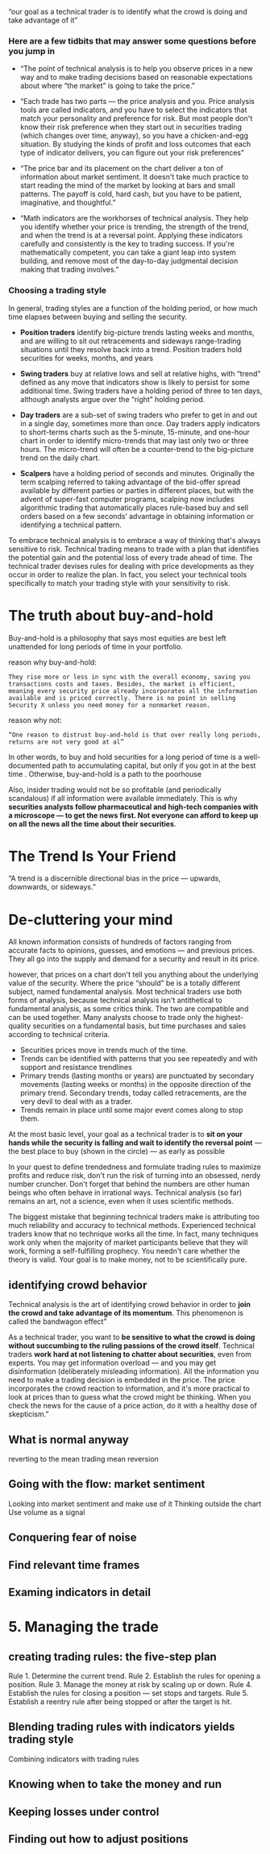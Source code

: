 “our goal as a technical trader is to identify what the crowd is doing and take advantage of it”


### Here are a few tidbits that may answer some questions before you jump in


* “The point of technical analysis is to help you observe prices in a new way and to make trading decisions based on reasonable expectations about where “the market” is going to take the price.”

* “Each trade has two parts — the price analysis and you. Price analysis tools are called indicators, and you have to select the indicators that match your personality and preference for risk. But most people don't know their risk preference when they start out in securities trading (which changes over time, anyway), so you have a chicken-and-egg situation. By studying the kinds of profit and loss outcomes that each type of indicator delivers, you can figure out your risk preferences”

* “The price bar and its placement on the chart deliver a ton of information about market sentiment. It doesn't take much practice to start reading the mind of the market by looking at bars and small patterns. The payoff is cold, hard cash, but you have to be patient, imaginative, and thoughtful.”
* “Math indicators are the workhorses of technical analysis. They help you identify whether your price is trending, the strength of the trend, and when the trend is at a reversal point. Applying these indicators carefully and consistently is the key to trading success. If you're mathematically competent, you can take a giant leap into system building, and remove most of the day-to-day judgmental decision making that trading involves.”

### Choosing a trading style
In general, trading styles are a function of the holding period, or how much time elapses between buying and selling the security.

* **Position traders** identify big-picture trends lasting weeks and months, and are willing to sit out retracements and sideways range-trading situations until they resolve back into a trend. Position traders hold securities for weeks, months, and years

* **Swing traders** buy at relative lows and sell at relative highs, with “trend” defined as any move that indicators show is likely to persist for some additional time. Swing traders have a holding period of three to ten days, although analysts argue over the “right” holding period.

* **Day traders** are a sub-set of swing traders who prefer to get in and out in a single day, sometimes more than once. Day traders apply indicators to short-terms charts such as the 5-minute, 15-minute, and one-hour chart in order to identify micro-trends that may last only two or three hours. The micro-trend will often be a counter-trend to the big-picture trend on the daily chart.

* **Scalpers** have a holding period of seconds and minutes. Originally the term scalping referred to taking advantage of the bid-offer spread available by different parties or parties in different places, but with the advent of super-fast computer programs, scalping now includes algorithmic trading that automatically places rule-based buy and sell orders based on a few seconds’ advantage in obtaining information or identifying a technical pattern.

To embrace technical analysis is to embrace a way of thinking that's always sensitive to risk. Technical trading means to trade with a plan that identifies the potential gain and the potential loss of every trade ahead of time. The technical trader devises rules for dealing with price developments as they occur in order to realize the plan. In fact, you select your technical tools specifically to match your trading style with your sensitivity to risk.


# The truth about buy-and-hold
Buy-and-hold is a philosophy that says most equities are best left unattended for long periods of time in your portfolio. 

reason why buy-and-hold:

    They rise more or less in sync with the overall economy, saving you transactions costs and taxes. Besides, the market is efficient, meaning every security price already incorporates all the information available and is priced correctly. There is no point in selling Security X unless you need money for a nonmarket reason.

reason why not:

    “One reason to distrust buy-and-hold is that over really long periods, returns are not very good at al”

In other words, to buy and hold securities for a long period of time is a well-documented path to accumulating capital, but only if you got in at the best time . Otherwise, buy-and-hold is a path to the poorhouse

Also, insider trading would not be so profitable (and periodically scandalous) if all information were available immediately. This is why **securities analysts follow pharmaceutical and high-tech companies with a microscope — to get the news first. Not everyone can afford to keep up on all the news all the time about their securities**.

# The Trend Is Your Friend

“A trend is a discernible directional bias in the price — upwards, downwards, or sideways.”

# De-cluttering your mind

All known information consists of hundreds of factors ranging from accurate facts to opinions, guesses, and emotions — and previous prices. They all go into the supply and demand for a security and result in its price.

however, that prices on a chart don't tell you anything about the underlying value of the security. Where the price “should” be is a totally different subject, named fundamental analysis. Most technical traders use both forms of analysis, because technical analysis isn't antithetical to fundamental analysis, as some critics think. The two are compatible and can be used together. Many analysts choose to trade only the highest-quality securities on a fundamental basis, but time purchases and sales according to technical criteria.

* Securities prices move in trends much of the time.
* Trends can be identified with patterns that you see repeatedly and with support and resistance trendlines
*  Primary trends (lasting months or years) are punctuated by secondary movements (lasting weeks or months) in the opposite direction of the primary trend. Secondary trends, today called retracements, are the very devil to deal with as a trader.
*  Trends remain in place until some major event comes along to stop them.

At the most basic level, your goal as a technical trader is to **sit on your hands while the security is falling and wait to identify the reversal point** — the best place to buy (shown in the circle) — as early as possible

In your quest to define trendedness and formulate trading rules to maximize profits and reduce risk, don't run the risk of turning into an obsessed, nerdy number cruncher. Don't forget that behind the numbers are other human beings who often behave in irrational ways. Technical analysis (so far) remains an art, not a science, even when it uses scientific methods.

The biggest mistake that beginning technical traders make is attributing too much reliability and accuracy to technical methods. Experienced technical traders know that no technique works all the time. In fact, many techniques work only when the majority of market participants believe that they will work, forming a self-fulfilling prophecy. You needn't care whether the theory is valid. Your goal is to make money, not to be scientifically pure.

## identifying crowd behavior
Technical analysis is the art of identifying crowd behavior in order to **join the crowd and take advantage of its momentum**. This phenomenon is called the bandwagon effect”

As a technical trader, you want to **be sensitive to what the crowd is doing without succumbing to the ruling passions of the crowd itself**. Technical traders **work hard at not listening to chatter about securities**, even from experts. You may get information overload — and you may get disinformation (deliberately misleading information). All the information you need to make a trading decision is embedded in the price. The price incorporates the crowd reaction to information, and it's more practical to look at prices than to guess what the crowd might be thinking. When you check the news for the cause of a price action, do it with a healthy dose of skepticism.”


## What is normal anyway
reverting to the mean
trading mean reversion

## Going with the flow: market sentiment

Looking into market sentiment and make use of it
Thinking outside the chart
Use volume as a signal


## Conquering fear of noise
## Find relevant time frames
## Examing indicators in detail

# 5. Managing the trade
## creating trading rules: the five-step plan
Rule 1. Determine the current trend.
Rule 2. Establish the rules for opening a position.
Rule 3. Manage the money at risk by scaling up or down.
Rule 4. Establish the rules for closing a position — set stops and targets.
Rule 5. Establish a reentry rule after being stopped or after the target is hit.

## Blending trading rules with indicators yields trading style
Combining indicators with trading rules

## Knowing when to take the money and run
## Keeping losses under control
## Finding out how to adjust positions







